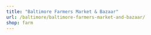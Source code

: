 ```yaml
---
title: "Baltimore Farmers Market & Bazaar"
url: /baltimore/baltimore-farmers-market-and-bazaar/
shop: farm
---
```

